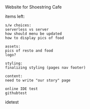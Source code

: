 Website for Shoestring Cafe

items left:

    s/w choices:
    serverless vs server
    how should menu be updated
    how to display pics of food

    assets:
    pics of resto and food
    logo?

    styling:
    finalizing styling (pages nav footer)

    content:
    need to write "our story" page

    online IDE test
    githubtest

idetest
